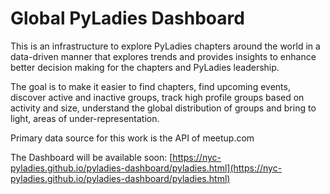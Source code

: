 # Global PyLadies Dashboard

This is an infrastructure to explore PyLadies chapters around the world in a data-driven manner that explores trends and provides insights to enhance better decision making for the chapters and PyLadies leadership.

The goal is to make it easier to find chapters, find upcoming events, discover active and inactive groups, track high profile groups based on activity and size, understand the global distribution of groups and bring to light, areas of under-representation.

Primary data source for this work is the API of meetup.com

The Dashboard will be available soon: [https://nyc-pyladies.github.io/pyladies-dashboard/pyladies.html](https://nyc-pyladies.github.io/pyladies-dashboard/pyladies.html)
